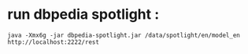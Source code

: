 

# run dbpedia spotlight :

`java -Xmx6g -jar dbpedia-spotlight.jar /data/spotlight/en/model_en http://localhost:2222/rest`


